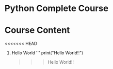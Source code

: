# Python Complete Course
# Course Content
 

<<<<<<< HEAD
1. Hello World
'''
    print("Hello World!!")
    >>>Hello World!!


